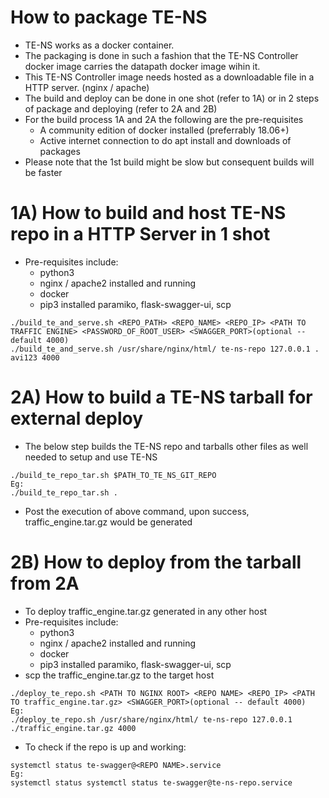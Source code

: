How to package TE-NS
====================
* TE-NS works as a docker container.
* The packaging is done in such a fashion that the TE-NS Controller docker image
  carries the datapath docker image wihin it.
* This TE-NS Controller image needs hosted as a downloadable file in a HTTP server. (nginx / apache)
* The build and deploy can be done in one shot (refer to 1A) or in 2 steps of package and
  deploying (refer to 2A and 2B)
* For the build process 1A and 2A the following are the pre-requisites
  - A community edition of docker installed (preferrably 18.06+)
  - Active internet connection to do apt install and downloads of packages
* Please note that the 1st build might be slow but consequent builds will be faster

1A) How to build and host TE-NS repo in a HTTP Server in 1 shot
===============================================================
* Pre-requisites include:
  - python3
  - nginx / apache2 installed and running
  - docker
  - pip3 installed paramiko, flask-swagger-ui, scp
```
./build_te_and_serve.sh <REPO_PATH> <REPO_NAME> <REPO_IP> <PATH TO TRAFFIC ENGINE> <PASSWORD_OF_ROOT_USER> <SWAGGER_PORT>(optional -- default 4000)
./build_te_and_serve.sh /usr/share/nginx/html/ te-ns-repo 127.0.0.1 . avi123 4000
```

2A) How to build a TE-NS tarball for external deploy
====================================================
* The below step builds the TE-NS repo and tarballs other files as well needed to setup and use TE-NS

```
./build_te_repo_tar.sh $PATH_TO_TE_NS_GIT_REPO
Eg:
./build_te_repo_tar.sh .
```

* Post the execution of above command, upon success, traffic_engine.tar.gz would be generated

2B) How to deploy from the tarball from 2A
==========================================
* To deploy traffic_engine.tar.gz generated in any other host
* Pre-requisites include:
  - python3
  - nginx / apache2 installed and running
  - docker
  - pip3 installed paramiko, flask-swagger-ui, scp
* scp the traffic_engine.tar.gz to the target host

```
./deploy_te_repo.sh <PATH TO NGINX ROOT> <REPO NAME> <REPO_IP> <PATH TO traffic_engine.tar.gz> <SWAGGER_PORT>(optional -- default 4000)
Eg:
./deploy_te_repo.sh /usr/share/nginx/html/ te-ns-repo 127.0.0.1 ./traffic_engine.tar.gz 4000
```

* To check if the repo is up and working:
```
systemctl status te-swagger@<REPO NAME>.service
Eg:
systemctl status systemctl status te-swagger@te-ns-repo.service
```
